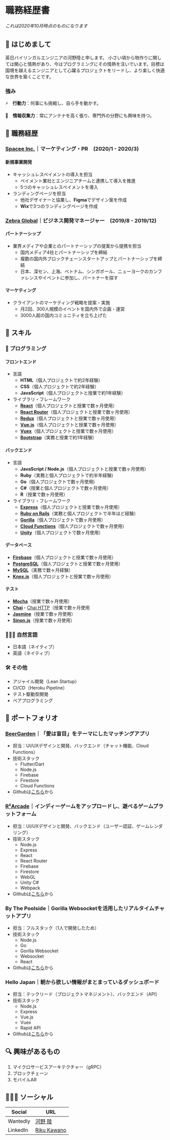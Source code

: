 # 職務経歴書
###### これは2020年10月時点のものになります
## 👋 はじめまして
英日バイリンガルエンジニアの河野陸と申します。
小さい頃から物作りに関しては関心と情熱があり、今はプログラミングにその情熱を注いでいます。目標は国境を越えるエンジニアとして心躍るプロジェクトをリードし、より楽しく快適な世界を築くことです。

### 強み
⚡️　**行動力**：何事にも挑戦し、自ら手を動かす。


📡　**情報収集力**：常にアンテナを高く張り、専門外の分野にも興味を持つ。

## 💼 職務経歴
### [Spacee Inc.](http://www.spacee.co.jp/)｜マーケティング・PR　(2020/1 - 2020/3)
  #### **新規事業開発**
  - キャッシュレスペイメントの導入を担当
    - ペイメント業社とエンジニアチームと連携して導入を推進
    - 5つのキャッシュレスペイメントを導入
  - ランディングページを担当
    - 他社デザイナーと協業し、**Figma**でデザイン案を作成
    - **Wix**で3つのランディングページを作成
    
### [Zebra Global](https://www.zebra-global.co/)｜ビジネス開発マネージャー　(2019/8 - 2019/12)
  #### **パートナーシップ**
  - 業界メディアや企業とのパートナーシップの提案から提携を担当
    - 国内メディア4社とパートナーシップを締結
    - 複数の国内外ブロックチェーンスタートアップとパートナーシップを締結
    - 日本、深セン、上海、ベトナム、シンガポール、ニューヨークのカンファレンスやイベントに参加し、パートナーを探す
  #### **マーケティング**
  - クライアントのマーケティング戦略を提案・実施
    - 月2回、300人規模のイベントを国内外で企画・運営
    - 3000人超の国内コミュニティを立ち上げた

## 🚀 スキル

### 👾 プログラミング
#### フロントエンド
  - 言語
    - **HTML**（個人プロジェクトで約2年経験）
    - **CSS**（個人プロジェクトで約2年経験）
    - **JavaScript**（個人プロジェクトと授業で約1年経験）
  - ライブラリ・フレームワーク
    - [**React**](https://facebook.github.io/react/)（個人プロジェクトと授業で数ヶ月使用）
    - [**React Router**](https://reactrouter.com/)（個人プロジェクトと授業で数ヶ月使用）
    - [**Redux**](https://github.com/reactjs/redux)（個人プロジェクトと授業で数ヶ月使用）
    - [**Vue.js**](https://vuejs.org/)（個人プロジェクトと授業で数ヶ月使用）
    - [**Vuex**](https://vuex.vuejs.org/)（個人プロジェクトと授業で数ヶ月使用）
    - [**Bootstrap**](https://getbootstrap.com/)（実務と授業で約1年経験）
#### バックエンド
  - 言語
    - **JavaScript / Node.js**（個人プロジェクトと授業で数ヶ月使用） 
    - **Ruby**（実務と個人プロジェクトで約半年経験)
    - **Go**（個人プロジェクトで数ヶ月使用)
    - **C#**（授業と個人プロジェクトで数ヶ月使用）
    - **R**（授業で数ヶ月使用）
  - ライブラリ・フレームワーク
    - [**Express**](https://expressjs.com/)（個人プロジェクトと授業で数ヶ月使用） 
    - [**Ruby on Rails**](https://rubyonrails.org/)（実務と個人プロジェクトで半年ほど経験） 
    - [**Gorilla**](https://www.gorillatoolkit.org/)（個人プロジェクトで数ヶ月使用） 
    - [**Cloud Functions**](https://firebase.google.com/docs/functions)（個人プロジェクトで数ヶ月使用） 
    - [**Unity**](https://unity.com/)（個人プロジェクトで数ヶ月使用） 
#### データベース
  - [**Firebase**](https://firebase.google.com/)（個人プロジェクトと授業で数ヶ月使用）
  - [**PostgreSQL**](https://www.postgresql.org/)（個人プロジェクトと授業で数ヶ月使用）
  - [**MySQL**](https://www.sqlite.org/)（実務で数ヶ月経験）
  - [**Knex.js**](http://knexjs.org/)（個人プロジェクトと授業で数ヶ月使用）  
#### テスト
  - [**Mocha**](https://mochajs.org/)（授業で数ヶ月使用）
  - [**Chai**](http://chaijs.com/)・[Chai HTTP](http://chaijs.com/plugins/chai-http/)（授業で数ヶ月使用
  - [**Jasmine**](https://jasmine.github.io/index.html)（授業で数ヶ月使用）
  - [**Sinon.js**](http://sinonjs.org/)（授業で数ヶ月使用）

### 💁🏻‍♂️ 自然言語
  - 日本語（ネイティブ）
  - 英語（ネイティブ）

### 🛠 その他
  - アジャイル開発（Lean Startup）
  - CI/CD（Heroku Pipeline）
  - テスト駆動型開発
  - ペアプログラミング

## 🌈 ポートフォリオ
### [BeerGarden](https://play.google.com/store/apps/details?id=yurikanamba.lovealapp&hl=en)｜「愛は盲目」をテーマにしたマッチングアプリ
  - 担当：UI/UXデザインと開発、バックエンド（チャット機能、Cloud Functions）
  - 技術スタック
    - Flutter/Dart
    - Node.js
    - Firebase
    - Firestore
    - Cloud Functions
  - Githubは[こちら](https://github.com/Team-Loveal/BeerGarden)から

### [R²Arcade](https://r2arcade.com/)｜インディーゲームをアップロードし、遊べるゲームプラットフォーム
  - 担当：UI/UXデザインと開発、バックエンド（ユーザー認証、ゲームレンダリング）
  - 技術スタック
    - Node.js
    - Express
    - React
    - React Router
    - Firebase
    - Firestore
    - WebGL
    - Unity C#
    - Webpack
  - Githubは[こちら](https://github.com/PlayerR2/R2-Arcade)から

### By The Poolside｜Gorilla Websocketを活用したリアルタイムチャットアプリ
  - 担当：フルスタック（1人で開発したため）
  - 技術スタック
    - Node.js
    - Go
    - Gorilla Websocket
    - Websocket
    - React
  - Githubは[こちら](https://github.com/rikukawano/By-The-Poolside)から
    
### Hello Japan｜朝から欲しい情報がまとまっているダッシュボード
  - 担当：テックリード（プロジェクトマネジメント）、バックエンド（API）
  - 技術スタック
    - Node.js
    - Express
    - Vue.js
    - Vuex
    - Rapid API
  - Githubは[こちら](https://github.com/rapidPotato/Hello-Japan)から
    
## 🔍 興味があるもの
 1. マイクロサービスアーキテクチャー（gRPC）
 2. ブロックチェーン
 3. モバイルAR
    
## 🙎🏻‍♂️ ソーシャル
|Social|URL|
|---|-----|
|Wantedly|[河野 陸](https://www.wantedly.com/users/18052432)|
|LinkedIn|[Riku Kawano](https://www.linkedin.com/in/rikukawano/)|
